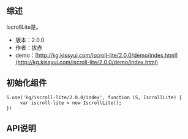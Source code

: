 ## 综述

IscrollLite是。

* 版本：2.0.0
* 作者：拔赤
* demo：[http://kg.kissyui.com/iscroll-lite/2.0.0/demo/index.html](http://kg.kissyui.com/iscroll-lite/2.0.0/demo/index.html)

## 初始化组件
		
    S.use('kg/iscroll-lite/2.0.0/index', function (S, IscrollLite) {
         var iscroll-lite = new IscrollLite();
    })
	
	

## API说明

